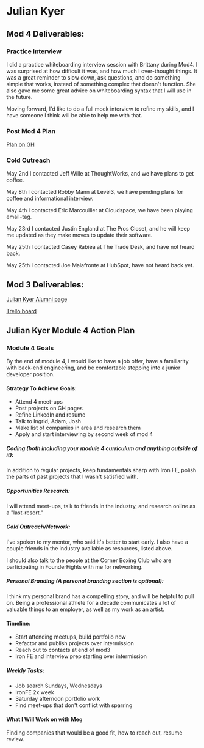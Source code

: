 # Julian Kyer

## Mod 4 Deliverables:

### Practice Interview

I did a practice whiteboarding interview session with Brittany during Mod4. I was surprised at how difficult it was, and how much I over-thought things. It was a great reminder to slow down, ask questions, and do something simple that works, instead of something complex that doesn't function. She also gave me some great advice on whiteboarding syntax that I will use in the future.

Moving forward, I'd like to do a full mock interview to refine my skills, and I have someone I think will be able to help me with that.

### Post Mod 4 Plan
[Plan on GH](https://gist.github.com/juliankyer/b1bc78ec5521fc69903bc8d19cae8948)

### Cold Outreach

May 2nd I contacted Jeff Wille at ThoughtWorks, and we have plans to get coffee.

May 8th I contacted Robby Mann at Level3, we have pending plans for coffee and informational interview.

May 4th I contacted Eric Marcoullier at Cloudspace, we have been playing email-tag.

May 23rd I contacted Justin England at The Pros Closet, and he will keep me updated as they make moves to update their software.

May 25th I contacted Casey Rabiea at The Trade Desk, and have not heard back.

May 25th I contacted Joe Malafronte at HubSpot, have not heard back yet.

## Mod 3 Deliverables:


[Julian Kyer Alumni page](https://www.turing.io/alumni/julian-kyer)

[Trello board](https://trello.com/b/bS2iVCj4/job-tracker)

## Julian Kyer Module 4 Action Plan 

### Module 4 Goals
By the end of module 4, I would like to have a job offer, have a familiarity with back-end engineering, and be comfortable stepping into a junior developer position.

#### Strategy To Achieve Goals:
* Attend 4 meet-ups
* Post projects on GH pages
* Refine LinkedIn and resume
* Talk to Ingrid, Adam, Josh
* Make list of companies in area and research them
* Apply and start interviewing by second week of mod 4

##### Coding (both including your module 4 curriculum and anything outside of it):
In addition to regular projects, keep fundamentals sharp with Iron FE, polish the parts of past projects that I wasn't satisfied with.
##### Opportunities Research:
I will attend meet-ups, talk to friends in the industry, and research online as a "last-resort."
##### Cold Outreach/Network:
I've spoken to my mentor, who said it's better to start early. I also have a couple friends in the industry available as resources, listed above.

I should also talk to the people at the Corner Boxing Club who are participating in FounderFights with me for networking.
##### Personal Branding *(A personal branding section is optional)*:
I think my personal brand has a compelling story, and will be helpful to pull on. Being a professional athlete for a decade communicates a lot of valuable things to an employer, as well as my work as an artist.
#### Timeline:
* Start attending meetups, build portfolio now
* Refactor and publish projects over intermission
* Reach out to contacts at end of mod3
* Iron FE and interview prep starting over intermission

##### Weekly Tasks:
* Job search Sundays, Wednesdays
* IronFE 2x week
* Saturday afternoon portfolio work
* Find meet-ups that don't conflict with sparring
#### What I Will Work on with Meg
Finding companies that would be a good fit, how to reach out, resume review.


